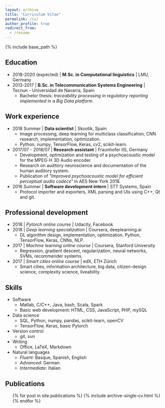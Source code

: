 ```yaml
---
layout: archive
title: "Curriculum Vitae"
permalink: /cv/
author_profile: true
redirect_from:
  - /resume
---
```


{% include base_path %}

Education
------
* 2018-2020 (expected) \| **M.Sc. in Computational linguistics** \| LMU, Germany
* 2013-2017 \| **B.Sc. in Telecommunication Systems Engineering** \| Tecnun - Universidad de Navarra, Spain
  - Bachelor thesis: *traceability processing in regulatory reporting implemented in a Big Data platform*.

Work experience
------
* 2018 Summer \| **Data scientist** \| Skootik, Spain
  - Image processing, deep learning for multiclass classification, CNN research, implementation, optimization.
  - Python, numpy, TensorFlow, Keras, cv2, scikit-learn.
* 2017/07 - 2018/07 \| **Research assistant** \| Fraunhofer IIS, Germany
  - Development, optimization and testing of a psychoacoustic model for the MPEG-H 3D Audio encoder.
  - Research on auditory neuroscience and documentation of the human auditory system.
  - Publication of *"Improved psychoacoustic model for efficient perceptual audio codecs"* in AES New York 2018.
* 2016 Summer \| **Software development intern** \| STT Systems, Spain
  - Protocol importer and exporters, XML parsing and UIs using C++, Qt and git.
  
Professional development
------
* 2018 \| *Pytorch online course* \| Udacity, Facebook
* 2018 \| *Deep learning specialization* \| Coursera, deeplearning.ai
  - DL algorithm design, implementation, optimization. Python, TensorFlow, Keras, CNNs, NLP.
* 2017 \| *Machine learning online course* \| Coursera, Stanford University
  - Regression, gradient descent, regularization, neural networks, SVMs, recommender systems.
* 2017 \| *Smart cities online course* \| edX, ETH Zürich
  - Smart cities, information architecture, big data, citizen-design science, complexity science, liveability.

Skills
------
* Software
  - Matlab, C/C++, Java, bash, Scala, Spark
  - Basic web development: HTML, CSS, JavaScript, PHP, mySQL
* Data science
  - SQL, Python, numpy, pandas, scikit-learn, openCV
  - TensorFlow, Keras, basic Pytorch
* Version control
  - git, svn
* Writing
  - Office, LaTeX, Markdown
* Natural languages
  - *Fluent*: Basque, Spanish, English
  - *Advanced*: German
  - *Intermediate*: Italian

Publications
------
  <ul>{% for post in site.publications %}
    {% include archive-single-cv.html %}
  {% endfor %}</ul>
  
<!---
Talks
------
  <ul>{% for post in site.talks %}
    {% include archive-single-talk-cv.html %}
  {% endfor %}</ul>
  
Teaching
------
  <ul>{% for post in site.teaching %}
    {% include archive-single-cv.html %}
  {% endfor %}</ul>
  
Service and leadership
------
* Currently signed in to 43 different slack teams

-->